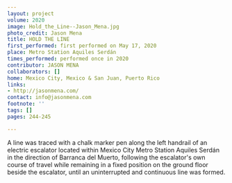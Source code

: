```yaml
---
layout: project
volume: 2020
image: Hold_the_Line--Jason_Mena.jpg
photo_credit: Jason Mena
title: HOLD THE LINE
first_performed: first performed on May 17, 2020
place: Metro Station Aquiles Serdán
times_performed: performed once in 2020
contributor: JASON MENA
collaborators: []
home: Mexico City, Mexico & San Juan, Puerto Rico
links:
- http://jasonmena.com/
contact: info@jasonmena.com
footnote: ''
tags: []
pages: 244-245

---
```


A line was traced with a chalk marker pen along the left handrail of an electric escalator located within Mexico City Metro Station Aquiles Serdán in the direction of Barranca del Muerto, following the escalator's own course of travel while remaining in a fixed position on the ground floor beside the escalator, until an uninterrupted and continuous line was formed.
